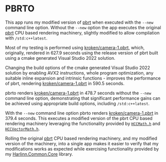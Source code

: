 # PBRTO

This app runs my modified version of [pbrt](https://github.com/mmp/pbrt-v4) when 
executed with the `--new` command line option. Without the `--new` option the app 
executes the original [pbrt](https://github.com/mmp/pbrt-v4) CPU based rendering machinery, slightly modified to
allow compilation with `/std:c++latest`.

Most of my testing is performed using [kroken/camera-1.pbrt](https://github.com/mmp/pbrt-v4-scenes/blob/master/kroken/camera-1.pbrt), 
which, originally, rendered in 627.9 seconds using the release version of pbrt 
built using a cmake generated Visual Studio 2022 solution.

Changing the build options of the cmake generated Visual Studio 2022 solution by enabling AVX2 instructions, whole program 
optimization, any suitable inline expansion and intrinsic functions - improves the performance of pbrt, rendering 
[kroken/camera-1.pbrt](https://github.com/mmp/pbrt-v4-scenes/blob/master/kroken/camera-1.pbrt) in 590.5 seconds.



pbrto renders [kroken/camera-1.pbrt](https://github.com/mmp/pbrt-v4-scenes/blob/master/kroken/camera-1.pbrt) in 478.7 
seconds without the `--new` command line option, demonstrating that significant performance gains can be achieved using
appropriate build options, including `/std:c++latest`.


With the `--new` command line option pbrto renders [kroken/camera-1.pbrt](https://github.com/mmp/pbrt-v4-scenes/blob/master/kroken/camera-1.pbrt)
in 379.4 seconds. This executes a modified version of the pbrt CPU based rendering machinery leveraging the functionality
provided by [`HCCMath.h`](https://github.com/Harlinn/Harlinn.Windows/blob/master/Harlinn.Common.Core/HCCMath.h) and 
[`HCCVectorMath.h`](https://github.com/Harlinn/Harlinn.Windows/blob/master/Harlinn.Common.Core/HCCVectorMath.h).

Rolling the original [pbrt](https://github.com/mmp/pbrt-v4) CPU based rendering machinery, and my modified version of the machinery,
into a single app makes it easier to verify that my modifications works as expected while exercising functionality provided by
my [Harlinn.Common.Core](https://harlinn.github.io/Cpp/Harlinn.Windows/Harlinn.Common.Core/Harlinn.Common.Core.html) library.  
